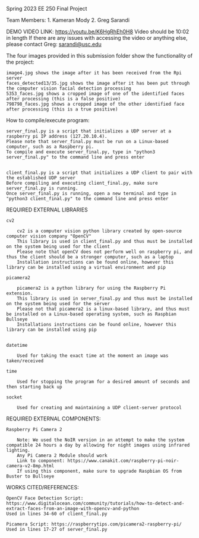 
Spring 2023 EE 250 Final Project

Team Members:
    1. Kameran Mody
    2. Greg Sarandi


DEMO VIDEO LINK: 
    https://youtu.be/K6HgRhEh0H8
    Video should be 10:02 in length
    If there are any issues with accessing the video or anything else, please contact Greg: sarandi@usc.edu

The four images provided in this submission folder show the functionality of the project:

    image4.jpg shows the image after it has been received from the Rpi server
    faces_detected13/35.jpg shows the image after it has been put through the computer vision facial detection processing
    5353_faces.jpg shows a cropped image of one of the identified faces after processing (this is a false positive)
    798798_faces.jpg shows a cropped image of the other identified face after processing (this is a true positive)


How to compile/execute program:

    server_final.py is a script that initializes a UDP server at a raspberry pi IP address (127.20.10.4). 
    Please note that server_final.py must be run on a Linux-based computer, such as a Raspberry pi.
    To compile and execute server_final.py, type in "python3 server_final.py" to the command line and press enter


    client_final.py is a script that initializes a UDP client to pair with the established UDP server
    Before compiling and executing client_final.py, make sure server_final.py is running.
    Once server_final.py is running, open a new terminal and type in "python3 client_final.py" to the command line and press enter

REQUIRED EXTERNAL LIBRARIES

    cv2

        cv2 is a computer vision python library created by open-source computer vision company "OpenCV"
        This library is used in client_final.py and thus must be installed on the system being used for the client
        Please note that openCV does not perform well on raspberry pi, and thus the client should be a stronger computer, such as a laptop
        Installation instructions can be found online, however this library can be installed using a virtual environment and pip

    picamera2

        picamera2 is a python library for using the Raspberry Pi extension.
        This library is used in server_final.py and thus must be installed on the system being used for the server
        Please not that picamera2 is a linux-based library, and thus must be installed on a Linux-based operating system, such as Raspbian Bullseye
        Installations instructions can be found online, however this library can be installed using pip


    datetime

        Used for taking the exact time at the moment an image was taken/received

    time
        
        Used for stopping the program for a desired amount of seconds and then starting back up

    socket

        Used for creating and maintaining a UDP client-server protocol

REQUIRED EXTERNAL COMPONENTS:

    Raspberry Pi Camera 2

        Note: We used the NoIR version in an attempt to make the system compatible 24 hours a day by allowing for night images using infrared lighting.
        Any Pi Camera 2 Module should work
        Link to component: https://www.canakit.com/raspberry-pi-noir-camera-v2-8mp.html
        If using this component, make sure to upgrade Raspbian OS from Buster to Bullseye


WORKS CITED/REFERENCES:

    OpenCV Face Detection Script: https://www.digitalocean.com/community/tutorials/how-to-detect-and-extract-faces-from-an-image-with-opencv-and-python
    Used in lines 34-60 of client_final.py

    Picamera Script: https://raspberrytips.com/picamera2-raspberry-pi/
    Used in lines 17-27 of server_final.py





